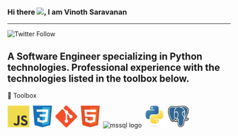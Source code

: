 ### Hi there <img src="https://raw.githubusercontent.com/MartinHeinz/MartinHeinz/master/wave.gif" width="30px">, I am Vinoth Saravanan
-------
![Twitter Follow](https://img.shields.io/twitter/follow/vinothsathyann?label=People%20following%20me%20on%20Twitter&style=social)

A Software Engineer specializing in Python technologies. Professional experience with the technologies listed in the toolbox below.
-----
🧰 Toolbox

<img src="https://github.com/devicons/devicon/blob/master/icons/javascript/javascript-original.svg" alt="jslogo" width="50px" height="50px"/> <img src="https://github.com/devicons/devicon/blob/master/icons/css3/css3-original.svg" alt="css logo" width="50px" height="50px"/> <img src="https://github.com/devicons/devicon/blob/master/icons/git/git-original.svg" alt = "git logo" width="50px" height="50px"/> <img src="https://github.com/devicons/devicon/blob/master/icons/html5/html5-original.svg" alt="html logo" width="50px" height="50px"/> <img src="https://github.com/devicons/devicon/tree/master/icons/microsoftsqlserver" alt="mssql logo" width="50px" height="50px"/> <img src="https://github.com/devicons/devicon/blob/master/icons/python/python-original.svg" alt="python logo" width="50px" height="50px"/> <img src="https://github.com/devicons/devicon/blob/master/icons/postgresql/postgresql-original.svg" alt="postgres logo" width="50px" height="50px"/>

<!--
**Vino2530/Vino2530** is a ✨ _special_ ✨ repository because its `README.md` (this file) appears on your GitHub profile.

Here are some ideas to get you started:

- 🔭 I’m currently working on ...
- 🌱 I’m currently learning ...
- 👯 I’m looking to collaborate on ...
- 🤔 I’m looking for help with ...
- 💬 Ask me about ...
- 📫 How to reach me: ...
- 😄 Pronouns: ...
- ⚡ Fun fact: ...
-->
